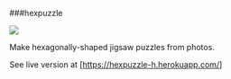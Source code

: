 ###hexpuzzle

![](img1.png)

Make hexagonally-shaped jigsaw puzzles from photos.

See live version at [https://hexpuzzle-h.herokuapp.com/]
